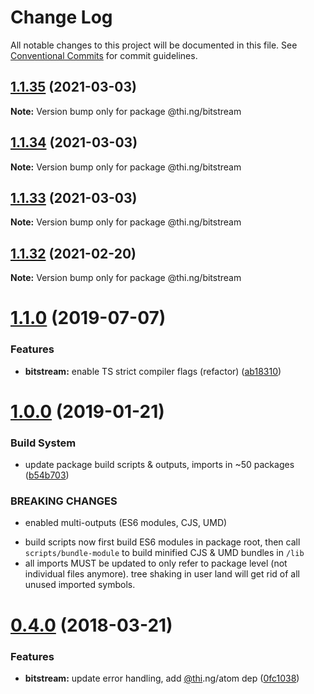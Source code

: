 # Change Log

All notable changes to this project will be documented in this file.
See [Conventional Commits](https://conventionalcommits.org) for commit guidelines.

## [1.1.35](https://github.com/thi-ng/umbrella/compare/@thi.ng/bitstream@1.1.34...@thi.ng/bitstream@1.1.35) (2021-03-03)

**Note:** Version bump only for package @thi.ng/bitstream





## [1.1.34](https://github.com/thi-ng/umbrella/compare/@thi.ng/bitstream@1.1.33...@thi.ng/bitstream@1.1.34) (2021-03-03)

**Note:** Version bump only for package @thi.ng/bitstream





## [1.1.33](https://github.com/thi-ng/umbrella/compare/@thi.ng/bitstream@1.1.32...@thi.ng/bitstream@1.1.33) (2021-03-03)

**Note:** Version bump only for package @thi.ng/bitstream





## [1.1.32](https://github.com/thi-ng/umbrella/compare/@thi.ng/bitstream@1.1.31...@thi.ng/bitstream@1.1.32) (2021-02-20)

**Note:** Version bump only for package @thi.ng/bitstream





# [1.1.0](https://github.com/thi-ng/umbrella/compare/@thi.ng/bitstream@1.0.6...@thi.ng/bitstream@1.1.0) (2019-07-07)

### Features

* **bitstream:** enable TS strict compiler flags (refactor) ([ab18310](https://github.com/thi-ng/umbrella/commit/ab18310))

# [1.0.0](https://github.com/thi-ng/umbrella/compare/@thi.ng/bitstream@0.4.21...@thi.ng/bitstream@1.0.0) (2019-01-21)

### Build System

* update package build scripts & outputs, imports in ~50 packages ([b54b703](https://github.com/thi-ng/umbrella/commit/b54b703))

### BREAKING CHANGES

* enabled multi-outputs (ES6 modules, CJS, UMD)

- build scripts now first build ES6 modules in package root, then call
  `scripts/bundle-module` to build minified CJS & UMD bundles in `/lib`
- all imports MUST be updated to only refer to package level
  (not individual files anymore). tree shaking in user land will get rid of
  all unused imported symbols.

<a name="0.4.0"></a>
# [0.4.0](https://github.com/thi-ng/umbrella/compare/@thi.ng/bitstream@0.3.7...@thi.ng/bitstream@0.4.0) (2018-03-21)

### Features

* **bitstream:** update error handling, add [@thi](https://github.com/thi).ng/atom dep ([0fc1038](https://github.com/thi-ng/umbrella/commit/0fc1038))
